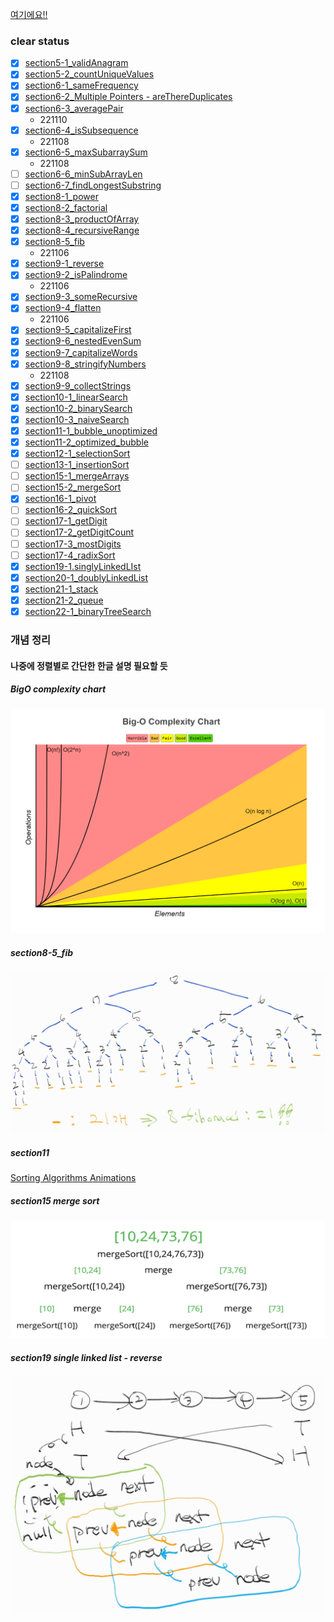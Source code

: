 [여기에요!!](https://github.com/KihyunLim/coding-test/blob/master/udemy/status.md)

### clear status

- [x] [section5-1_validAnagram](./section5-1_validAnagram.js)
- [x] [section5-2_countUniqueValues](./section5-2_countUniqueValues.js)
- [x] [section6-1_sameFrequency](./section6-1_sameFrequency.js)
- [x] [section6-2_Multiple Pointers - areThereDuplicates](./section6-2_Multiple%20Pointers%20-%20areThereDuplicates.js)
- [x] [section6-3_averagePair](./section6-3_averagePair.js)
  - 221110
- [x] [section6-4_isSubsequence](./section6-4_isSubsequence.js)
  - 221108
- [x] [section6-5_maxSubarraySum](./section6-5_maxSubarraySum.js)
  - 221108
- [ ] [section6-6_minSubArrayLen](./section6-6_minSubArrayLen.js)
- [ ] [section6-7_findLongestSubstring](./section6-7_findLongestSubstring.js)
- [x] [section8-1_power](./section8-1_power.js)
- [x] [section8-2_factorial](./section8-2_factorial.js)
- [x] [section8-3_productOfArray](./section8-3_productOfArray.js)
- [x] [section8-4_recursiveRange](./section8-4_recursiveRange.js)
- [x] [section8-5_fib](./section8-5_fib.js)
  - 221106
- [x] [section9-1_reverse](./section9-1_reverse.js)
- [x] [section9-2_isPalindrome](./section9-2_isPalindrome.js)
  - 221106
- [x] [section9-3_someRecursive](./section9-3_someRecursive.js)
- [x] [section9-4_flatten](./section9-4_flatten.js)
  - 221106
- [x] [section9-5_capitalizeFirst](./section9-5_capitalizeFirst.js)
- [x] [section9-6_nestedEvenSum](./section9-6_nestedEvenSum.js)
- [x] [section9-7_capitalizeWords](./section9-7_capitalizeWords.js)
- [x] [section9-8_stringifyNumbers](./section9-8_stringifyNumbers.js)
  - 221108
- [x] [section9-9_collectStrings](./section9-9_collectStrings.js)
- [x] [section10-1_linearSearch](./section10-1_linearSearch.js)
- [x] [section10-2_binarySearch](./section10-2_binarySearch.js)
- [x] [section10-3_naiveSearch](./section10-3_naiveSearch.js)
- [x] [section11-1_bubble_unoptimized](./section11-1_bubble_unoptimized.js)
- [x] [section11-2_optimized_bubble](./section11-2_optimized_bubble.js)
- [x] [section12-1_selectionSort](./section12-1_selectionSort.js)
- [ ] [section13-1_insertionSort](./section13-1_insertionSort.js)
- [ ] [section15-1_mergeArrays](./section15-1_mergeArrays.js)
- [ ] [section15-2_mergeSort](./section15-2_mergeSort.js)
- [x] [section16-1_pivot](./section16-1_pivot.js)
- [ ] [section16-2_quickSort](./section16-2_quickSort.js)
- [ ] [section17-1_getDigit](./section17-1_getDigit.js)
- [ ] [section17-2_getDigitCount](./section17-2_getDigitCount.js)
- [ ] [section17-3_mostDigits](./section17-3_mostDigits.js)
- [ ] [section17-4_radixSort](./section17-4_radixSort.js)
- [x] [section19-1.singlyLinkedLIst](./section19-1.singlyLinkedLIst.js)
- [x] [section20-1_doublyLinkedList](./section20-1_doublyLinkedList.js)
- [x] [section21-1_stack](./section21-1_stack.js)
- [x] [section21-2_queue](./section21-2_queue.js)
- [x] [section22-1_binaryTreeSearch](./section22-1_binaryTreeSearch.js)

### 개념 정리
#### 나중에 정렬별로 간단한 한글 설명 필요할 듯
##### BigO complexity chart
![BigO 복잡도 차트](./etc/bigO%20complexity%20chart.png)
##### section8-5_fib
![피보나치 예시](./etc/fib.jpg)
##### section11
[Sorting Algorithms Animations](https://www.toptal.com/developers/sorting-algorithms)
##### section15 merge sort
![합병정렬 예시](./etc/mergesort.png)
##### section19 single linked list - reverse
![단일 연결 리스트 reverse 예시](./etc/single%20linked%20list%20reverse.jpg)